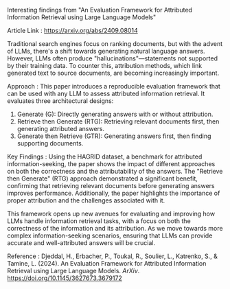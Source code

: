 Interesting findings from "An Evaluation Framework for Attributed Information Retrieval using Large Language Models"

Article Link : https://arxiv.org/abs/2409.08014

Traditional search engines focus on ranking documents, but with the advent of LLMs, there's a shift towards generating natural language answers. However, LLMs often produce "hallucinations"—statements not supported by their training data. To counter this, attribution methods, which link generated text to source documents, are becoming increasingly important.

Approach : This paper introduces a reproducible evaluation framework that can be used with any LLM to assess attributed information retrieval. It evaluates three architectural designs:

1) Generate (G): Directly generating answers with or without attribution.
2) Retrieve then Generate (RTG): Retrieving relevant documents first, then generating attributed answers.
3) Generate then Retrieve (GTR): Generating answers first, then finding supporting documents.

Key Findings : Using the HAGRID dataset, a benchmark for attributed information-seeking, the paper shows the impact of different approaches on both the correctness and the attributability of the answers. The "Retrieve then Generate" (RTG) approach demonstrated a significant benefit, confirming that retrieving relevant documents before generating answers improves performance. Additionally, the paper highlights the importance of proper attribution and the challenges associated with it.

This framework opens up new avenues for evaluating and improving how LLMs handle information retrieval tasks, with a focus on both the correctness of the information and its attribution. As we move towards more complex information-seeking scenarios, ensuring that LLMs can provide accurate and well-attributed answers will be crucial.

Reference : Djeddal, H., Erbacher, P., Toukal, R., Soulier, L., Katrenko, S., & Tamine, L. (2024). An Evaluation Framework for Attributed Information Retrieval using Large Language Models. _ArXiv_. https://doi.org/10.1145/3627673.3679172
